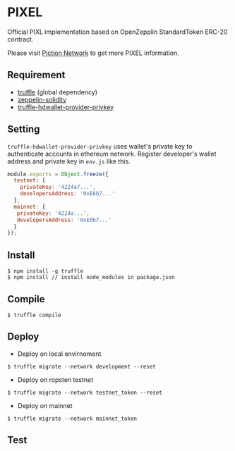 
# PIXEL

Official PIXL implementation based on OpenZepplin StandardToken ERC-20 contract.

Please visit [Piction Network](https://piction.network) to get more PIXEL information.

## Requirement
- [truffle](https://github.com/trufflesuite/truffle) (global dependency)
- [zeppelin-solidity](https://github.com/OpenZeppelin/openzeppelin-solidity)
- [truffle-hdwallet-provider-privkey](https://github.com/rhlsthrm/truffle-hdwallet-provider-privkey)

## Setting

`truffle-hdwallet-provider-privkey` uses wallet's private key to authenticate accounts in ethereum network.
Register developer's wallet address and private key in `env.js` like this.

```javascript
module.exports = Object.freeze({
  testnet: {
    privateKey: '4224a7...',
    developersAddress: '0xE6b7...'
  },
  mainnet: {
   privateKey: '4224a...',
   developersAddress: '0xE6b7...'
  }
});
```

## Install 

```
$ npm install -g truffle
$ npm install // install node_modules in package.json
```

## Compile

```
$ truffle compile
```

## Deploy
- Deploy on local envirnoment 
```
$ truffle migrate --network development --reset
```
- Deploy on ropsten testnet
```
$ truffle migrate --network testnet_token --reset
```
- Deploy on mainnet
```
$ truffle migrate --network mainnet_token
```

## Test

